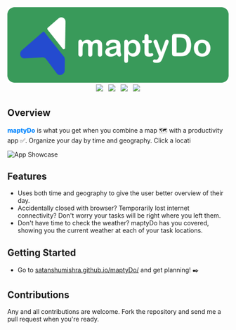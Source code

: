 <div style="wi[Title](padding:%25204px%253B)dth:100%; display: flex; flex-direction:column; justify-content: center;">
   <div style="width:100%; display: flex; justify-content: center;">
      <img src="./images/readme-assets/Banner.png">
   </div>
   <div align="center">
      <img style="padding: 4px;" src="https://img.shields.io/badge/html5-%23E34F26.svg?style=for-the-badge&logo=html5&logoColor=white">
      <img style="padding: 4px;" src="https://img.shields.io/badge/css3-%231572B6.svg?style=for-the-badge&logo=css3&logoColor=white">
      <img style="padding: 4px;" src="https://img.shields.io/badge/javascript-%23323330.svg?style=for-the-badge&logo=javascript&logoColor=%23F7DF1E">
      <img style="padding: 4px;" src="https://img.shields.io/badge/github%20pages-121013?style=for-the-badge&logo=github&logoColor=white">

   </div>
</div>

## Overview

<p> <b style="color:#0085FF; font-weight: 800;">maptyDo</b> is what you get when you combine a map 🗺️ with a productivity app ✅. Organize your day by time and geography. Click a locati
</p>

![App Showcase](./images/readme-assets/maptyDo.gif)

## Features

- Uses both time and geography to give the user better overview of their day.
- Accidentally closed with browser? Temporarily lost internet connectivity? Don't worry your tasks will be right where you left them.
- Don't have time to check the weather? maptyDo has you covered, showing you the current weather at each of your task locations.

## Getting Started

- Go to [satanshumishra.github.io/maptyDo/](satanshumishra.github.io/maptyDo/) and get planning! ✒️

## Contributions

Any and all contributions are welcome. Fork the repository and send me a pull request when you're ready.
